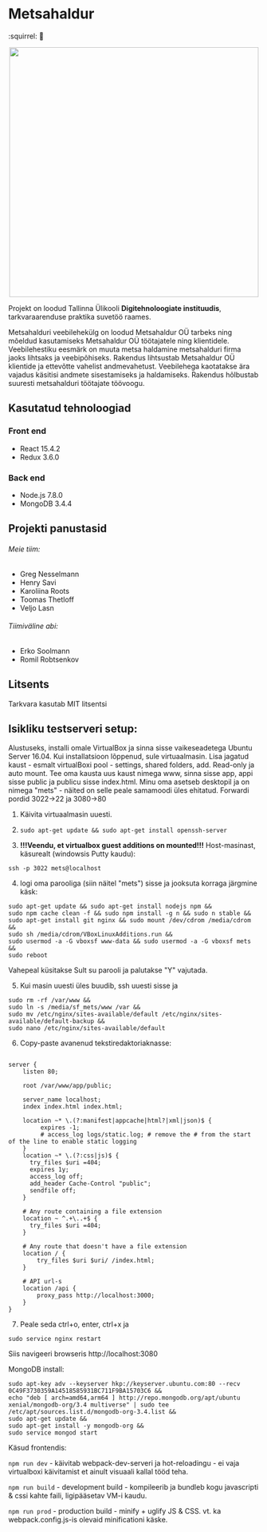 # Metsahaldur 
:squirrel: :gun:

<p align="center">
  <img src="http://www.tlu.ee/~kroots/Ekraanipilt.png"/ width="500px">
</p>

Projekt on loodud  Tallinna Ülikooli **Digitehnoloogiate instituudis**, tarkvaraarenduse praktika suvetöö raames. 

Metsahalduri veebilehekülg on loodud Metsahaldur OÜ tarbeks ning mõeldud kasutamiseks Metsahaldur OÜ töötajatele ning klientidele. Veebilehestiku eesmärk on muuta metsa haldamine metsahalduri firma jaoks lihtsaks ja veebipõhiseks. Rakendus lihtsustab Metsahaldur OÜ klientide ja ettevõtte vahelist andmevahetust. Veebilehega kaotatakse ära vajadus käsitisi andmete  sisestamiseks ja haldamiseks. Rakendus hõlbustab suuresti metsahalduri töötajate töövoogu. 

## Kasutatud tehnoloogiad
### Front end
* React 15.4.2
* Redux 3.6.0
### Back end
* Node.js 7.8.0
* MongoDB 3.4.4

## Projekti panustasid
###### Meie tiim: 
* Greg Nesselmann
* Henry Savi
* Karoliina Roots
* Toomas Thetloff
* Veljo Lasn

###### Tiimiväline abi: 
* Erko Soolmann
* Romil Robtsenkov

## Litsents
Tarkvara kasutab MIT litsentsi

## Isikliku testserveri setup:

Alustuseks, installi omale VirtualBox ja sinna sisse vaikeseadetega Ubuntu Server 16.04.
Kui installatsioon lõppenud, sule virtuaalmasin. Lisa jagatud kaust - esmalt virtualBoxi pool - settings, shared folders, add. Read-only ja auto mount. 
Tee oma kausta uus kaust nimega www, sinna sisse app, appi sisse public ja publicu sisse index.html.
Minu oma asetseb desktopil ja on nimega "mets" - näited on selle peale samamoodi üles ehitatud.
Forwardi pordid 3022->22 ja 3080->80

1) Käivita virtuaalmasin uuesti.

2) `sudo apt-get update && sudo apt-get install openssh-server`

3) **!!!Veendu, et virtualbox guest additions on mounted!!!** Host-masinast, käsurealt (windowsis Putty kaudu):

`ssh -p 3022 mets@localhost`

4) logi oma parooliga (siin näitel "mets") sisse ja jooksuta korraga järgmine käsk:
```
sudo apt-get update && sudo apt-get install nodejs npm &&
sudo npm cache clean -f && sudo npm install -g n && sudo n stable &&
sudo apt-get install git nginx && sudo mount /dev/cdrom /media/cdrom &&
sudo sh /media/cdrom/VBoxLinuxAdditions.run &&
sudo usermod -a -G vboxsf www-data && sudo usermod -a -G vboxsf mets &&
sudo reboot
```

Vahepeal küsitakse Sult su parooli ja palutakse "Y" vajutada.

5) Kui masin uuesti üles buudib, ssh uuesti sisse ja
```
sudo rm -rf /var/www &&
sudo ln -s /media/sf_mets/www /var &&
sudo mv /etc/nginx/sites-available/default /etc/nginx/sites-available/default-backup &&
sudo nano /etc/nginx/sites-available/default
```

6) Copy-paste avanenud tekstiredaktoriaknasse:

```

server {
    listen 80;

    root /var/www/app/public;

    server_name localhost;
    index index.html index.html;

    location ~* \.(?:manifest|appcache|html?|xml|json)$ {
         expires -1;
         # access_log logs/static.log; # remove the # from the start of the line to enable static logging
    }
    location ~* \.(?:css|js)$ {
      try_files $uri =404;
      expires 1y;
      access_log off;
      add_header Cache-Control "public";
      sendfile off;
    }

    # Any route containing a file extension
    location ~ ^.+\..+$ {
      try_files $uri =404;
    }

    # Any route that doesn't have a file extension
    location / {
        try_files $uri $uri/ /index.html;
    }

    # API url-s
    location /api {
        proxy_pass http://localhost:3000;
    }
}
```

7) Peale seda ctrl+o, enter, ctrl+x ja

`sudo service nginx restart`

Siis navigeeri browseris http://localhost:3080


MongoDB install:

```
sudo apt-key adv --keyserver hkp://keyserver.ubuntu.com:80 --recv 0C49F3730359A14518585931BC711F9BA15703C6 &&
echo "deb [ arch=amd64,arm64 ] http://repo.mongodb.org/apt/ubuntu xenial/mongodb-org/3.4 multiverse" | sudo tee /etc/apt/sources.list.d/mongodb-org-3.4.list &&
sudo apt-get update &&
sudo apt-get install -y mongodb-org &&
sudo service mongod start
```

Käsud frontendis:

`npm run dev` - käivitab webpack-dev-serveri ja hot-reloadingu - ei vaja virtualboxi käivitamist et ainult visuaali kallal tööd teha.

`npm run build` - development build - kompileerib ja bundleb kogu javascripti & cssi kahte faili, ligipääsetav VM-i kaudu.

`npm run prod` - production build - minify + uglify JS & CSS. vt. ka webpack.config.js-is olevaid minificationi käske.

